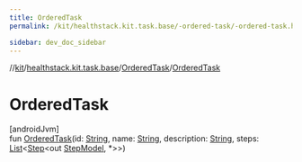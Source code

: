 ```yaml
---
title: OrderedTask
permalink: /kit/healthstack.kit.task.base/-ordered-task/-ordered-task.html

sidebar: dev_doc_sidebar
---
```

//[kit](../../../kit.html)/[healthstack.kit.task.base](../index.html)/[OrderedTask](index.html)/[OrderedTask](-ordered-task.html)



# OrderedTask



[androidJvm]\
fun [OrderedTask](-ordered-task.html)(id: [String](https://kotlinlang.org/api/latest/jvm/stdlib/kotlin/-string/index.html), name: [String](https://kotlinlang.org/api/latest/jvm/stdlib/kotlin/-string/index.html), description: [String](https://kotlinlang.org/api/latest/jvm/stdlib/kotlin/-string/index.html), steps: [List](https://kotlinlang.org/api/latest/jvm/stdlib/kotlin.collections/-list/index.html)&lt;[Step](../-step/index.html)&lt;out [StepModel](../-step-model/index.html), *&gt;&gt;)




